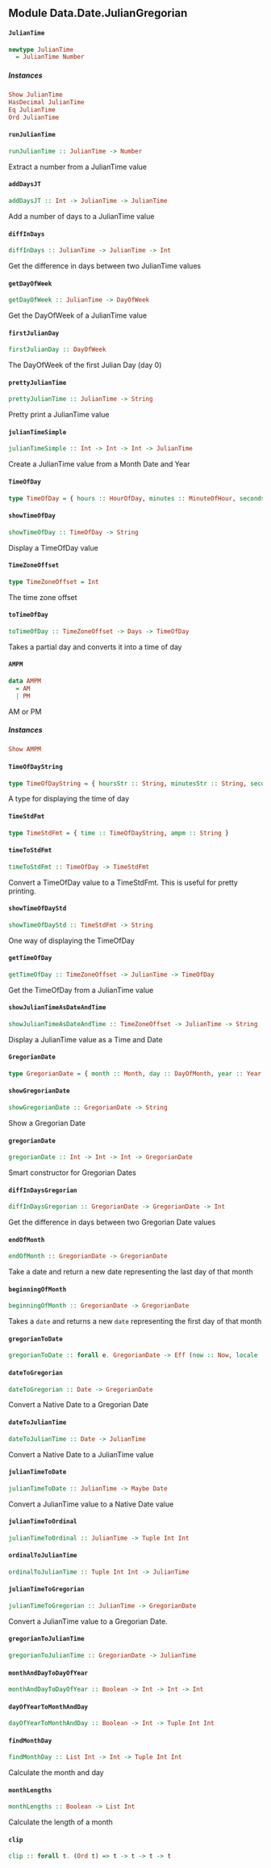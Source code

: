 ## Module Data.Date.JulianGregorian

#### `JulianTime`

``` purescript
newtype JulianTime
  = JulianTime Number
```

##### Instances
``` purescript
Show JulianTime
HasDecimal JulianTime
Eq JulianTime
Ord JulianTime
```

#### `runJulianTime`

``` purescript
runJulianTime :: JulianTime -> Number
```

Extract a number from a JulianTime value

#### `addDaysJT`

``` purescript
addDaysJT :: Int -> JulianTime -> JulianTime
```

Add a number of days to a JulianTime value

#### `diffInDays`

``` purescript
diffInDays :: JulianTime -> JulianTime -> Int
```

Get the difference in days between two JulianTime values

#### `getDayOfWeek`

``` purescript
getDayOfWeek :: JulianTime -> DayOfWeek
```

Get the DayOfWeek of a JulianTime value

#### `firstJulianDay`

``` purescript
firstJulianDay :: DayOfWeek
```

The DayOfWeek of the first Julian Day (day 0)

#### `prettyJulianTime`

``` purescript
prettyJulianTime :: JulianTime -> String
```

Pretty print a JulianTime value

#### `julianTimeSimple`

``` purescript
julianTimeSimple :: Int -> Int -> Int -> JulianTime
```

Create a JulianTime value from a Month Date and Year

#### `TimeOfDay`

``` purescript
type TimeOfDay = { hours :: HourOfDay, minutes :: MinuteOfHour, seconds :: SecondOfMinute, milliseconds :: MillisecondOfSecond }
```

#### `showTimeOfDay`

``` purescript
showTimeOfDay :: TimeOfDay -> String
```

Display a TimeOfDay value

#### `TimeZoneOffset`

``` purescript
type TimeZoneOffset = Int
```

The time zone offset

#### `toTimeOfDay`

``` purescript
toTimeOfDay :: TimeZoneOffset -> Days -> TimeOfDay
```

Takes a partial day and converts it into a time of day

#### `AMPM`

``` purescript
data AMPM
  = AM
  | PM
```

AM or PM

##### Instances
``` purescript
Show AMPM
```

#### `TimeOfDayString`

``` purescript
type TimeOfDayString = { hoursStr :: String, minutesStr :: String, secondsStr :: String, millisecondsStr :: String }
```

A type for displaying the time of day

#### `TimeStdFmt`

``` purescript
type TimeStdFmt = { time :: TimeOfDayString, ampm :: String }
```

#### `timeToStdFmt`

``` purescript
timeToStdFmt :: TimeOfDay -> TimeStdFmt
```

Convert a TimeOfDay value to a TimeStdFmt.  This is useful for pretty printing.

#### `showTimeOfDayStd`

``` purescript
showTimeOfDayStd :: TimeStdFmt -> String
```

One way of displaying the TimeOfDay

#### `getTimeOfDay`

``` purescript
getTimeOfDay :: TimeZoneOffset -> JulianTime -> TimeOfDay
```

Get the TimeOfDay from a JulianTime value

#### `showJulianTimeAsDateAndTime`

``` purescript
showJulianTimeAsDateAndTime :: TimeZoneOffset -> JulianTime -> String
```

Display a JulianTime value as a Time and Date

#### `GregorianDate`

``` purescript
type GregorianDate = { month :: Month, day :: DayOfMonth, year :: Year }
```

#### `showGregorianDate`

``` purescript
showGregorianDate :: GregorianDate -> String
```

Show a Gregorian Date

#### `gregorianDate`

``` purescript
gregorianDate :: Int -> Int -> Int -> GregorianDate
```

Smart constructor for Gregorian Dates

#### `diffInDaysGregorian`

``` purescript
diffInDaysGregorian :: GregorianDate -> GregorianDate -> Int
```

Get the difference in days between two Gregorian Date values

#### `endOfMonth`

``` purescript
endOfMonth :: GregorianDate -> GregorianDate
```

Take a date and return a new date representing the last day of that month

#### `beginningOfMonth`

``` purescript
beginningOfMonth :: GregorianDate -> GregorianDate
```

Takes a `date` and returns a new `date` representing the first day of that month

#### `gregorianToDate`

``` purescript
gregorianToDate :: forall e. GregorianDate -> Eff (now :: Now, locale :: Locale | e) Date
```

#### `dateToGregorian`

``` purescript
dateToGregorian :: Date -> GregorianDate
```

Convert a Native Date to a Gregorian Date

#### `dateToJulianTime`

``` purescript
dateToJulianTime :: Date -> JulianTime
```

Convert a Native Date to a JulianTime value

#### `julianTimeToDate`

``` purescript
julianTimeToDate :: JulianTime -> Maybe Date
```

Convert a JulianTime value to a Native Date value

#### `julianTimeToOrdinal`

``` purescript
julianTimeToOrdinal :: JulianTime -> Tuple Int Int
```

#### `ordinalToJulianTime`

``` purescript
ordinalToJulianTime :: Tuple Int Int -> JulianTime
```

#### `julianTimeToGregorian`

``` purescript
julianTimeToGregorian :: JulianTime -> GregorianDate
```

Convert a JulianTime value to a Gregorian Date.

#### `gregorianToJulianTime`

``` purescript
gregorianToJulianTime :: GregorianDate -> JulianTime
```

#### `monthAndDayToDayOfYear`

``` purescript
monthAndDayToDayOfYear :: Boolean -> Int -> Int -> Int
```

#### `dayOfYearToMonthAndDay`

``` purescript
dayOfYearToMonthAndDay :: Boolean -> Int -> Tuple Int Int
```

#### `findMonthDay`

``` purescript
findMonthDay :: List Int -> Int -> Tuple Int Int
```

Calculate the month and day

#### `monthLengths`

``` purescript
monthLengths :: Boolean -> List Int
```

Calculate the length of a month

#### `clip`

``` purescript
clip :: forall t. (Ord t) => t -> t -> t -> t
```


